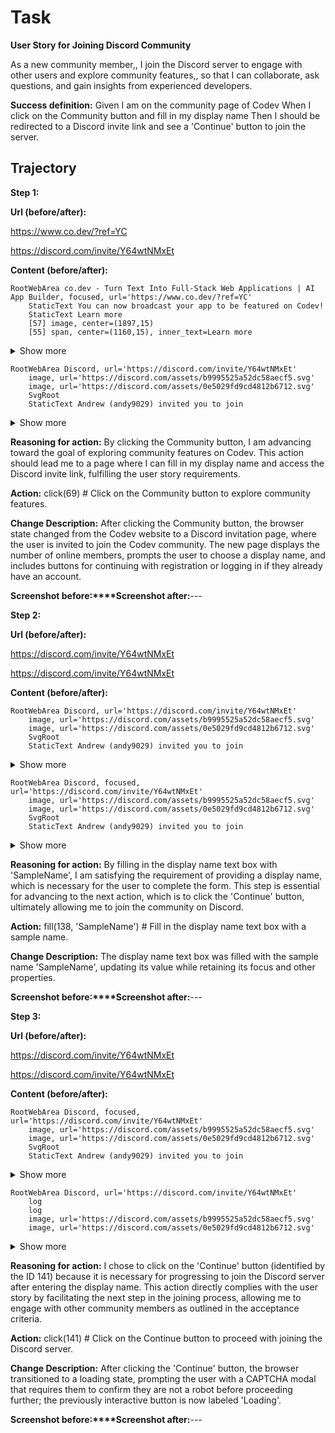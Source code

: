 # Task

**User Story for Joining Discord Community**

As a new community member,,
I join the Discord server to engage with other users and explore community features,,
so that I can collaborate, ask questions, and gain insights from experienced developers.

**Success definition:** Given I am on the community page of Codev
When I click on the Community button and fill in my display name
Then I should be redirected to a Discord invite link and see a 'Continue' button to join the server.

## Trajectory

**Step 1:**

**Url (before/after):** 

https://www.co.dev/?ref=YC

https://discord.com/invite/Y64wtNMxEt

**Content (before/after):** 

```
RootWebArea co.dev - Turn Text Into Full-Stack Web Applications | AI App Builder, focused, url='https://www.co.dev/?ref=YC'
	StaticText You can now broadcast your app to be featured on Codev!
	StaticText Learn more
	[57] image, center=(1897,15)
	[55] span, center=(1160,15), inner_text=Learn more
```
<details><summary>Show more</summary>

```
	[62] image, center=(92,71)
	StaticText BETA
	[69] button Community, center=(1186,80)
		image
	[63] span, center=(138,80), inner_text=BETA
	[71] button Blog, center=(1297,80)
	[72] button Featured, center=(1388,80)
	[73] button Pricing, center=(1489,80)
	[74] button Login, center=(1578,80)
	[75] button Get started - it's free!, center=(1729,80)
	StaticText You can now broadcast your app to be featured on Codev!
	[82] image, center=(1166,230)
	[80] div, center=(948,230), inner_text=You can now broadcast your app to be featured on Codev!
	StaticText Text to App
	StaticText in Minutes.
	paragraph
		StaticText Codev helps your app idea come to life, and deploys it using Nextjs.
	image
	paragraph
		StaticText Powered by Claude
	[94] textbox Enter your app idea here, center=(891,627), contenteditable=True
	[98] button Generate App, center=(1200,627)
	StaticText Backed by
	[101] link Y Combinator Logo, center=(1006,881), url='https://www.ycombinator.com/'
		image Y Combinator Logo, url='https://www.co.dev/images/y_combinator_logo.png'
	Iframe
		RootWebArea co.dev - YouTube, url='https://www.youtube.com/embed/V7NWWoa0kHY?modestbranding=1&showinfo=0&hd=1'
			[a30] link Photo image of Codev, center=(592,989)
			[a38] link co.dev, center=(951,990), url='https://www.youtube.com/watch?v=V7NWWoa0kHY'
			[a55] button Share, center=(1314,987), hasPopup='menu'
				image
			[a91] button Play, center=(960,1182)
				image
			generic, atomic
			[a317] link Watch on YouTube, center=(1257,1379), url='https://www.youtube.com/watch?v=V7NWWoa0kHY&embeds_referring_euri=https%3A%2F%2Fwww.co.dev%2F'
	paragraph
		StaticText Built with Codev
	paragraph
		StaticText Check out some of apps built on Codev by the community
	link Travel Page Travel Page Enter your city to find things to do!, url='https://p5xn3hdnbj4tse8t.preview.co.dev/'
		image Travel Page, url='https://www.co.dev/images/travel.png'
	link Twitter Clone Twitter Clone Basic Twitter clone., url='https://orsveqv9ostyedqd.preview.co.dev/'
		image Twitter Clone, url='https://www.co.dev/images/happening.png'
	link Connect 5 Connect 5 Connect 5 in a row., url='https://esegkrtie6h0oedo.preview.co.dev/'
		image Connect 5, url='https://www.co.dev/images/connect.png'
	link Chess Chess Chess game with a computer opponent., url='https://4w5kom52k3frbqty-p8yk3i4fx-codevlabs.vercel.app/'
		image Chess, url='https://www.co.dev/images/chess.png'
	StaticText Built with Nextjs and Supabase
	image
	StaticText NPM packages are automatically installed.
	image
	image
	image
	heading Join 11,000+ Builders ★★★★★
	paragraph
		StaticText Our rapidly growing community of developers and creators building over 14,000+ apps with Codev
	heading Frequently Asked Questions
	heading What is Codev?
	StaticText +
	paragraph
		StaticText Codev is an AI-powered platform that converts text descriptions into full-stack Next.js web applications. It helps developers and non-developers alike bring their app ideas to life quickly and efficiently.
	heading How does it work?
	StaticText +
	paragraph
		StaticText Simply describe your app idea in natural language, and Codev will generate a complete Next.js application with all necessary components, styling, and functionality. The AI understands your requirements and creates production-ready code.
	heading What technologies does Codev use?
	StaticText +
	paragraph
		StaticText Codev generates applications using Next.js (a popular React framework), and Supabase (a PostgreSQL database with real-time data sync). The apps are built with best practices and are fully customizable after generation.
	heading Do I need coding experience to use Codev?
	StaticText +
	paragraph
		StaticText While coding experience is helpful, it's not required. Codev is designed to be accessible to both developers and non-developers.
	heading Can I customize the generated code?
	StaticText +
	paragraph
		StaticText Yes! The code generated by Codev is yours to modify and customize. You have full access to the source code and take it with you when you leave Codev.
	heading What are the limitations?
	StaticText +
	paragraph
		StaticText Codev can generate full-stack applications with CRUD operations and database integration. However, more complex applications like web crawlers or apps that need to handle high traffic and scalability are not currently supported. Also, we are currently only supporting web applications, and so mobile apps and Chrome extensions are not supported.
	heading Can I deploy and go to production without any developer?
	StaticText +
	paragraph
		StaticText While Codev generates production-ready code, we highly recommend having a developer review the application before going to production, particularly to address security considerations and scaling requirements. This helps ensure your application is properly secured and can handle production workloads.
	heading Can I make mobile apps (iOS/Android)?
	StaticText +
	paragraph
		StaticText No, Codev only supports making web apps at this time.
	StaticText What are you waiting for?
	button Get started now - it's free!
	StaticText © 2023 Wisp Labs, Inc. All rights reserved.
	StaticText Terms of Service
	StaticText Privacy Policy
	alert, atomic
```
</details>



```
RootWebArea Discord, url='https://discord.com/invite/Y64wtNMxEt'
	image, url='https://discord.com/assets/b9995525a52dc58aecf5.svg'
	image, url='https://discord.com/assets/0e5029fd9cd4812b6712.svg'
	SvgRoot
	StaticText Andrew (andy9029) invited you to join
```
<details><summary>Show more</summary>

```
	heading Codev
	StaticText 73 Online
	StaticText 701 Members
	heading DISPLAY NAME
	[138] textbox What should everyone call you?, center=(960,586), contenteditable=True, focused, type=text
	StaticText This is how others see you. You can use special characters and emoji.
	[141] button Continue, center=(960,674), type=submit
	StaticText By registering, you agree to Discord's
	[144] link Terms of Service, center=(990,712), url='https://discord.com/terms'
	StaticText and
	[145] link Privacy Policy, center=(1094,712), url='https://discord.com/privacy'
	StaticText .
	[146] button Already have an account?, center=(829,748), type=button
	image
	Canvas
```
</details>

**Reasoning for action:** By clicking the Community button, I am advancing toward the goal of exploring community features on Codev. This action should lead me to a page where I can fill in my display name and access the Discord invite link, fulfilling the user story requirements.

**Action:** click(69) # Click on the Community button to explore community features.

**Change Description:** After clicking the Community button, the browser state changed from the Codev website to a Discord invitation page, where the user is invited to join the Codev community. The new page displays the number of online members, prompts the user to choose a display name, and includes buttons for continuing with registration or logging in if they already have an account.

**Screenshot before:****Screenshot after:**---

**Step 2:**

**Url (before/after):** 

https://discord.com/invite/Y64wtNMxEt

https://discord.com/invite/Y64wtNMxEt

**Content (before/after):** 

```
RootWebArea Discord, url='https://discord.com/invite/Y64wtNMxEt'
	image, url='https://discord.com/assets/b9995525a52dc58aecf5.svg'
	image, url='https://discord.com/assets/0e5029fd9cd4812b6712.svg'
	SvgRoot
	StaticText Andrew (andy9029) invited you to join
```
<details><summary>Show more</summary>

```
	heading Codev
	StaticText 73 Online
	StaticText 701 Members
	heading DISPLAY NAME
	[138] textbox What should everyone call you?, center=(960,586), contenteditable=True, focused, type=text
	StaticText This is how others see you. You can use special characters and emoji.
	[141] button Continue, center=(960,674), type=submit
	StaticText By registering, you agree to Discord's
	[144] link Terms of Service, center=(990,712), url='https://discord.com/terms'
	StaticText and
	[145] link Privacy Policy, center=(1094,712), url='https://discord.com/privacy'
	StaticText .
	[146] button Already have an account?, center=(829,748), type=button
	image
	Canvas
```
</details>



```
RootWebArea Discord, focused, url='https://discord.com/invite/Y64wtNMxEt'
	image, url='https://discord.com/assets/b9995525a52dc58aecf5.svg'
	image, url='https://discord.com/assets/0e5029fd9cd4812b6712.svg'
	SvgRoot
	StaticText Andrew (andy9029) invited you to join
```
<details><summary>Show more</summary>

```
	heading Codev
	StaticText 73 Online
	StaticText 701 Members
	heading DISPLAY NAME
	[138] textbox What should everyone call you? value='SampleName', center=(960,586), contenteditable=True, focused, type=text
	StaticText This is how others see you. You can use special characters and emoji.
	[141] button Continue, center=(960,674), type=submit
	StaticText By registering, you agree to Discord's
	[144] link Terms of Service, center=(990,712), url='https://discord.com/terms'
	StaticText and
	[145] link Privacy Policy, center=(1094,712), url='https://discord.com/privacy'
	StaticText .
	[146] button Already have an account?, center=(829,748), type=button
	image
	Canvas
```
</details>

**Reasoning for action:** By filling in the display name text box with 'SampleName', I am satisfying the requirement of providing a display name, which is necessary for the user to complete the form. This step is essential for advancing to the next action, which is to click the 'Continue' button, ultimately allowing me to join the community on Discord.

**Action:** fill(138, 'SampleName') # Fill in the display name text box with a sample name.

**Change Description:** The display name text box was filled with the sample name 'SampleName', updating its value while retaining its focus and other properties.

**Screenshot before:****Screenshot after:**---

**Step 3:**

**Url (before/after):** 

https://discord.com/invite/Y64wtNMxEt

https://discord.com/invite/Y64wtNMxEt

**Content (before/after):** 

```
RootWebArea Discord, focused, url='https://discord.com/invite/Y64wtNMxEt'
	image, url='https://discord.com/assets/b9995525a52dc58aecf5.svg'
	image, url='https://discord.com/assets/0e5029fd9cd4812b6712.svg'
	SvgRoot
	StaticText Andrew (andy9029) invited you to join
```
<details><summary>Show more</summary>

```
	heading Codev
	StaticText 73 Online
	StaticText 701 Members
	heading DISPLAY NAME
	[138] textbox What should everyone call you? value='SampleName', center=(960,586), contenteditable=True, focused, type=text
	StaticText This is how others see you. You can use special characters and emoji.
	[141] button Continue, center=(960,674), type=submit
	StaticText By registering, you agree to Discord's
	[144] link Terms of Service, center=(990,712), url='https://discord.com/terms'
	StaticText and
	[145] link Privacy Policy, center=(1094,712), url='https://discord.com/privacy'
	StaticText .
	[146] button Already have an account?, center=(829,748), type=button
	image
	Canvas
```
</details>



```
RootWebArea Discord, url='https://discord.com/invite/Y64wtNMxEt'
	log
	log
	image, url='https://discord.com/assets/b9995525a52dc58aecf5.svg'
	image, url='https://discord.com/assets/0e5029fd9cd4812b6712.svg'
```
<details><summary>Show more</summary>

```
	SvgRoot
	StaticText Andrew (andy9029) invited you to join
	heading Codev
	StaticText 73 Online
	StaticText 701 Members
	heading DISPLAY NAME
	textbox What should everyone call you? value='SampleName'
	StaticText This is how others see you. You can use special characters and emoji.
	button Loading
		image Loading
	StaticText By registering, you agree to Discord's
	link Terms of Service, url='https://discord.com/terms'
	StaticText and
	link Privacy Policy, url='https://discord.com/privacy'
	StaticText .
	button Already have an account?
	dialog CAPTCHA, modal=True
		button Close
		image, url='https://discord.com/assets/4ede869e6900fcdb1d61.svg'
		StaticText Please confirm you’re not a robot.
		image Loading
			image
	image
	Canvas
	[c] Iframe Main content of the hCaptcha challenge, center=(961,541), focused, title=Main content of the hCaptcha challenge
		RootWebArea hCaptcha, focused, url='https://newassets.hcaptcha.com/captcha/v1/b1c4f76/static/hcaptcha.html#frame=challenge&id=0jsa3lz5wz7&host=discord.com&sentry=true&reportapi=https%3A%2F%2Faccounts.hcaptcha.com&recaptchacompat=off&custom=false&hl=en&tplinks=on&pstissuer=https%3A%2F%2Fpst-issuer.hcaptcha.com&sitekey=a9b5fb07-92ff-493f-86fe-352a2803b3df&size=invisible&theme=light&origin=https%3A%2F%2Fdiscord.com'
			LayoutTable
				heading Click, hold and drag the line to intersect all the colorful circles
			heading
			paragraph
			Canvas, focused
			[c364] button Select a language English, center=(724,734), expanded=False, hasPopup='listbox'
			[c367] button Get information about hCaptcha and accessibility options., center=(728,776), expanded=False, hasPopup='menu'
				image
				image
			[c389] button Skip Challenge, center=(1169,776)
```
</details>

**Reasoning for action:** I chose to click on the 'Continue' button (identified by the ID 141) because it is necessary for progressing to join the Discord server after entering the display name. This action directly complies with the user story by facilitating the next step in the joining process, allowing me to engage with other community members as outlined in the acceptance criteria.

**Action:** click(141) # Click on the Continue button to proceed with joining the Discord server.

**Change Description:** After clicking the 'Continue' button, the browser transitioned to a loading state, prompting the user with a CAPTCHA modal that requires them to confirm they are not a robot before proceeding further; the previously interactive button is now labeled 'Loading'.

**Screenshot before:****Screenshot after:**---


